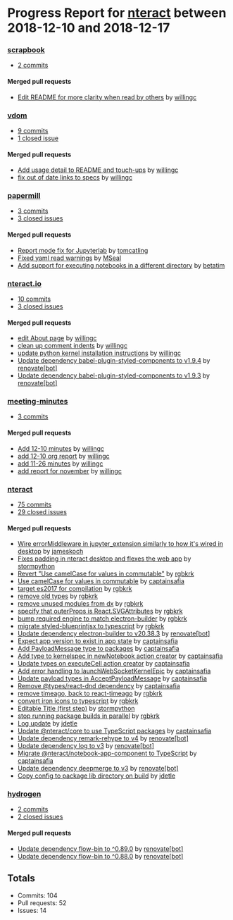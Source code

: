 # Progress Report for [nteract](https://github.com/nteract) between 2018-12-10 and 2018-12-17

### [scrapbook](https://github.com/nteract/scrapbook)
-  [2 commits](https://github.com/nteract/scrapbook/compare/master@%7B1544428800%7D...master@%7B1545033600%7D)

#### Merged pull requests
- [Edit README for more clarity when read by others](https://github.com/nteract/scrapbook/pull/2) by [willingc](https://github.com/willingc)

### [vdom](https://github.com/nteract/vdom)
-  [9 commits](https://github.com/nteract/vdom/compare/master@%7B1544428800%7D...master@%7B1545033600%7D)
-  [1 closed issue](https://github.com/nteract/vdom/issues?utf8=%E2%9C%93&q=is%3Aissue%20closed%3A2018-12-10..2018-12-17)

#### Merged pull requests
- [Add usage detail to README and touch-ups](https://github.com/nteract/vdom/pull/81) by [willingc](https://github.com/willingc)
- [fix out of date links to specs](https://github.com/nteract/vdom/pull/80) by [willingc](https://github.com/willingc)

### [papermill](https://github.com/nteract/papermill)
-  [3 commits](https://github.com/nteract/papermill/compare/master@%7B1544428800%7D...master@%7B1545033600%7D)
-  [3 closed issues](https://github.com/nteract/papermill/issues?utf8=%E2%9C%93&q=is%3Aissue%20closed%3A2018-12-10..2018-12-17)

#### Merged pull requests
- [Report mode fix for Jupyterlab](https://github.com/nteract/papermill/pull/267) by [tomcatling](https://github.com/tomcatling)
- [Fixed yaml read warnings](https://github.com/nteract/papermill/pull/265) by [MSeal](https://github.com/MSeal)
- [Add support for executing notebooks in a different directory](https://github.com/nteract/papermill/pull/261) by [betatim](https://github.com/betatim)

### [nteract.io](https://github.com/nteract/nteract.io)
-  [10 commits](https://github.com/nteract/nteract.io/compare/master@%7B1544428800%7D...master@%7B1545033600%7D)
-  [3 closed issues](https://github.com/nteract/nteract.io/issues?utf8=%E2%9C%93&q=is%3Aissue%20closed%3A2018-12-10..2018-12-17)

#### Merged pull requests
- [edit About page](https://github.com/nteract/nteract.io/pull/128) by [willingc](https://github.com/willingc)
- [clean up comment indents](https://github.com/nteract/nteract.io/pull/127) by [willingc](https://github.com/willingc)
- [update python kernel installation instructions](https://github.com/nteract/nteract.io/pull/126) by [willingc](https://github.com/willingc)
- [Update dependency babel-plugin-styled-components to v1.9.4](https://github.com/nteract/nteract.io/pull/125) by [renovate[bot]](https://github.com/apps/renovate)
- [Update dependency babel-plugin-styled-components to v1.9.3](https://github.com/nteract/nteract.io/pull/124) by [renovate[bot]](https://github.com/apps/renovate)

### [meeting-minutes](https://github.com/nteract/meeting-minutes)
-  [3 commits](https://github.com/nteract/meeting-minutes/compare/master@%7B1544428800%7D...master@%7B1545033600%7D)

#### Merged pull requests
- [Add 12-10 minutes](https://github.com/nteract/meeting-minutes/pull/22) by [willingc](https://github.com/willingc)
- [add 12-10 org report](https://github.com/nteract/meeting-minutes/pull/21) by [willingc](https://github.com/willingc)
- [add 11-26 minutes](https://github.com/nteract/meeting-minutes/pull/20) by [willingc](https://github.com/willingc)
- [add report for november](https://github.com/nteract/meeting-minutes/pull/19) by [willingc](https://github.com/willingc)

### [nteract](https://github.com/nteract/nteract)
-  [75 commits](https://github.com/nteract/nteract/compare/master@%7B1544428800%7D...master@%7B1545033600%7D)
-  [29 closed issues](https://github.com/nteract/nteract/issues?utf8=%E2%9C%93&q=is%3Aissue%20closed%3A2018-12-10..2018-12-17)

#### Merged pull requests
- [Wire errorMiddleware in jupyter_extension similarly to how it's wired in desktop](https://github.com/nteract/nteract/pull/3848) by [jameskoch](https://github.com/jameskoch)
- [Fixes padding in nteract desktop and flexes the web app](https://github.com/nteract/nteract/pull/3847) by [stormpython](https://github.com/stormpython)
- [Revert "Use camelCase for values in commutable"](https://github.com/nteract/nteract/pull/3845) by [rgbkrk](https://github.com/rgbkrk)
- [Use camelCase for values in commutable](https://github.com/nteract/nteract/pull/3843) by [captainsafia](https://github.com/captainsafia)
- [target es2017 for compilation](https://github.com/nteract/nteract/pull/3839) by [rgbkrk](https://github.com/rgbkrk)
- [remove old types](https://github.com/nteract/nteract/pull/3837) by [rgbkrk](https://github.com/rgbkrk)
- [remove unused modules from dx](https://github.com/nteract/nteract/pull/3836) by [rgbkrk](https://github.com/rgbkrk)
- [specify that outerProps is React.SVGAttributes](https://github.com/nteract/nteract/pull/3834) by [rgbkrk](https://github.com/rgbkrk)
- [bump required engine to match electron-builder](https://github.com/nteract/nteract/pull/3833) by [rgbkrk](https://github.com/rgbkrk)
- [migrate styled-blueprintjsx to typescript](https://github.com/nteract/nteract/pull/3832) by [rgbkrk](https://github.com/rgbkrk)
- [Update dependency electron-builder to v20.38.3](https://github.com/nteract/nteract/pull/3831) by [renovate[bot]](https://github.com/apps/renovate)
- [Expect app version to exist in app state](https://github.com/nteract/nteract/pull/3830) by [captainsafia](https://github.com/captainsafia)
- [Add PayloadMessage type to packages](https://github.com/nteract/nteract/pull/3829) by [captainsafia](https://github.com/captainsafia)
- [Add type to kernelspec in newNotebook action creator](https://github.com/nteract/nteract/pull/3828) by [captainsafia](https://github.com/captainsafia)
- [Update types on executeCell action creator](https://github.com/nteract/nteract/pull/3827) by [captainsafia](https://github.com/captainsafia)
- [Add error handling to launchWebSocketKernelEpic](https://github.com/nteract/nteract/pull/3826) by [captainsafia](https://github.com/captainsafia)
- [Update payload types in AcceptPayloadMessage](https://github.com/nteract/nteract/pull/3824) by [captainsafia](https://github.com/captainsafia)
- [Remove @types/react-dnd dependency](https://github.com/nteract/nteract/pull/3823) by [captainsafia](https://github.com/captainsafia)
- [remove timeago, back to react-timeago](https://github.com/nteract/nteract/pull/3821) by [rgbkrk](https://github.com/rgbkrk)
- [convert iron icons to typescript](https://github.com/nteract/nteract/pull/3820) by [rgbkrk](https://github.com/rgbkrk)
- [Editable Title (first step)](https://github.com/nteract/nteract/pull/3819) by [stormpython](https://github.com/stormpython)
- [stop running package builds in parallel](https://github.com/nteract/nteract/pull/3818) by [rgbkrk](https://github.com/rgbkrk)
- [Log update](https://github.com/nteract/nteract/pull/3815) by [jdetle](https://github.com/jdetle)
- [Update @nteract/core to use TypeScript packages](https://github.com/nteract/nteract/pull/3812) by [captainsafia](https://github.com/captainsafia)
- [Update dependency remark-rehype to v4](https://github.com/nteract/nteract/pull/3778) by [renovate[bot]](https://github.com/apps/renovate)
- [Update dependency log to v3](https://github.com/nteract/nteract/pull/3774) by [renovate[bot]](https://github.com/apps/renovate)
- [Migrate @nteract/notebook-app-component to TypeScript](https://github.com/nteract/nteract/pull/3773) by [captainsafia](https://github.com/captainsafia)
- [Update dependency deepmerge to v3](https://github.com/nteract/nteract/pull/3771) by [renovate[bot]](https://github.com/apps/renovate)
- [Copy config to package lib directory on build](https://github.com/nteract/nteract/pull/3728) by [jdetle](https://github.com/jdetle)

### [hydrogen](https://github.com/nteract/hydrogen)
-  [2 commits](https://github.com/nteract/hydrogen/compare/master@%7B1544428800%7D...master@%7B1545033600%7D)
-  [2 closed issues](https://github.com/nteract/hydrogen/issues?utf8=%E2%9C%93&q=is%3Aissue%20closed%3A2018-12-10..2018-12-17)

#### Merged pull requests
- [Update dependency flow-bin to ^0.89.0](https://github.com/nteract/hydrogen/pull/1493) by [renovate[bot]](https://github.com/apps/renovate)
- [Update dependency flow-bin to ^0.88.0](https://github.com/nteract/hydrogen/pull/1491) by [renovate[bot]](https://github.com/apps/renovate)

## Totals
- Commits: 104
- Pull requests: 52
- Issues: 14
